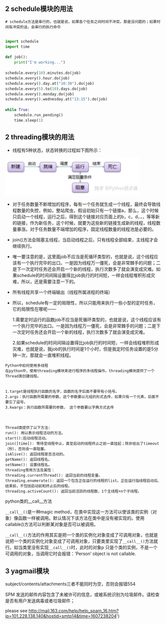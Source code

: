 ## 2 schedule模块的用法

```
# schedule方法是串行的，也就是说，如果各个任务之间时间不冲突，那是没问题的；如果时间有冲突的话，会串行的执行命令


```



```python
import schedule
import time
 
def job():
    print("I'm working...")
 
schedule.every(10).minutes.do(job)
schedule.every().hour.do(job)
schedule.every().day.at("10:30").do(job)
schedule.every(5).to(10).days.do(job)
schedule.every().monday.do(job)
schedule.every().wednesday.at("13:15").do(job)
 
while True:
    schedule.run_pending()
    time.sleep(1)
```





## 2 threading模块的用法

-  线程有5种状态，状态转换的过程如下图所示： 

  <img src="tips.assets/1607169139053.png" alt="1607169139053" style="zoom:50%;" />

-  对于任务数量不断增加的程序，每有一个任务就生成一个线程，最终会导致线程数量的失控，例如，整站爬虫，假设初始只有一个链接a，那么，这个时候只启动一个线程，运行之后，得到这个链接对应页面上的b，c，d，，，等等新的链接，作为新任务，这个时候，就要为这些新的链接生成新的线程，线程数量暴涨。对于任务数量不端增加的程序，固定线程数量的线程池是必要的。 

- join()方法会阻塞主线程，当启动线程之后，只有线程全部结束，主线程才会继续执行。

-  唯一要注意的是，这里面job不应当是死循环类型的，也就是说，这个线程应该有一个执行完毕的出口。一是因为线程万一僵死，会是非常棘手的问题；二是下一次定时任务还会开启一个新的线程，执行次数多了就会演变成灾难。如果schedule的时间间隔设置得比job执行的时间短，一样会线程堆积形成灾难，所以，还是需要注意一下的。 

- 所有线程共享一个终端输出（线程所属进程的终端） 

- 所以，schedule有一定的局限性，所以只能用来执行一些小型的定时任务，它的局限性在哪呢——

  1.需要定时运行的函数job不应当是死循环类型的，也就是说，这个线程应该有一个执行完毕的出口。一是因为线程万一僵死，会是非常棘手的问题；二是下一次定时任务还会开启一个新的线程，执行次数多了就会演变成灾难。

  2.如果schedule的时间间隔设置得比job执行的时间短，一样会线程堆积形成灾难，也就是说，我job的执行时间是1个小时，但是我定时任务设置的是5分钟一次，那就会一直堆积线程。

```
Python中如何使用多线程
在python中，使用threading模块来进行程序的多线程操作。threading模块提供了一个Thread类创建线程。


1.target是线程执行函数的名字，函数的名字后面不要带有小括号。
2.args：执行函数所需要的参数，这个参数要以元组的形式去传，如果只有一个元素，后面不要忘了逗号。
3.kwargs：执行函数所需要的参数， 这个参数要以字典方式去传

 

Thread类提供了以下方法:
run(): 用以表示线程活动的方法。
start():启动线程活动。
join([time]): 等待至线程中止，直至启动的线程终止之前一直挂起；除非给出了timeout（秒），否则会一直阻塞。
isAlive(): 返回线程是否活动的。
getName(): 返回线程名。
setName(): 设置线程名。
threading常用方法及属性：
threading.currentThread(): 返回当前的线程变量。
threading.enumerate(): 返回一个包含正在运行的线程的list。正在运行指线程启动后、结束前，不包括启动前和终止后的线程。
threading.activeCount(): 返回当前活跃的线程数，1个主线程+n个子线程。
```

python类的__call__方法

`__call__()`是一种magic method，在类中实现这一方法可以使该类的实例（对象）像函数一样被调用。默认情况下该方法在类中是没有被实现的。使用callable()方法可以判断某对象是否可以被调用。

`__call__()`方法的作用其实是把一个类的实例化对象变成了可调用对象，也就是说把一个类的实例化对象变成了可调用对象，只要类里实现了`__call__()`方法就行。如当类里没有实现`__call__()`时，此时的对象p 只是个类的实例，不是一个可调用的对象，当调用它时会报错：‘Person’ object is not callable.



## 3 yagmail模块

 subject/contents/attachments三者不能同时为空，否则会报错554

SPM 发送的邮件内容包含了未被许可的信息，或被系统识别为垃圾邮件。请检查是否有用户发送病毒或者垃圾邮件； 

please see http://mail.163.com/help/help_spam_16.htm?ip=101.228.138.140&hostid=smtp14&time=1607238204')



